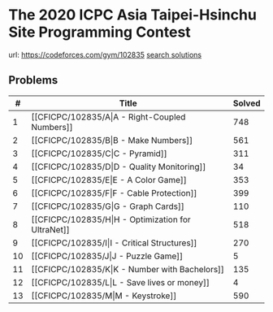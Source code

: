# The 2020 ICPC Asia Taipei-Hsinchu Site Programming Contest

url: https://codeforces.com/gym/102835
[search solutions](https://www.google.com/search?q=Solution+OR+題解+The+2020+ICPC+Asia+Taipei-Hsinchu+Site+Programming+Contest)

## Problems

| # | Title | Solved |
| --- | --- | --- |
|1|[[CFICPC/102835/A\|A - Right-Coupled Numbers]]|748|
|2|[[CFICPC/102835/B\|B - Make Numbers]]|561|
|3|[[CFICPC/102835/C\|C - Pyramid]]|311|
|4|[[CFICPC/102835/D\|D - Quality Monitoring]]|34|
|5|[[CFICPC/102835/E\|E - A Color Game]]|353|
|6|[[CFICPC/102835/F\|F - Cable Protection]]|399|
|7|[[CFICPC/102835/G\|G - Graph Cards]]|110|
|8|[[CFICPC/102835/H\|H - Optimization for UltraNet]]|518|
|9|[[CFICPC/102835/I\|I - Critical Structures]]|270|
|10|[[CFICPC/102835/J\|J - Puzzle Game]]|5|
|11|[[CFICPC/102835/K\|K - Number with Bachelors]]|135|
|12|[[CFICPC/102835/L\|L - Save lives or money]]|4|
|13|[[CFICPC/102835/M\|M - Keystroke]]|590|
